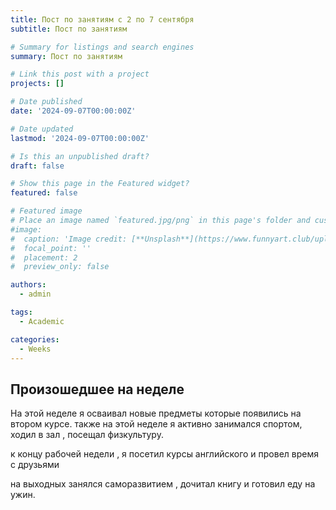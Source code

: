 ```yaml
---
title: Пост по занятиям с 2 по 7 сентября
subtitle: Пост по занятиям

# Summary for listings and search engines
summary: Пост по занятиям

# Link this post with a project
projects: []

# Date published
date: '2024-09-07T00:00:00Z'

# Date updated
lastmod: '2024-09-07T00:00:00Z'

# Is this an unpublished draft?
draft: false

# Show this page in the Featured widget?
featured: false

# Featured image
# Place an image named `featured.jpg/png` in this page's folder and customize its options here.
#image:
#  caption: 'Image credit: [**Unsplash**](https://www.funnyart.club/uploads/posts/2022-10/1666335577_34-www-funnyart-club-p-kartinki-ucheba-obrazovanie-krasivo-35.jpg)'
#  focal_point: ''
#  placement: 2
#  preview_only: false

authors:
  - admin

tags:
  - Academic

categories:
  - Weeks
---
```


## Произошедшее на неделе

На этой неделе я осваивал новые предметы которые появились на втором курсе.
также на этой неделе я активно занимался спортом, ходил в зал , посещал
физкультуру.

к концу рабочей недели , я посетил курсы английского и провел время с друзьями

на выходных занялся саморазвитием , дочитал книгу и готовил еду на ужин.





